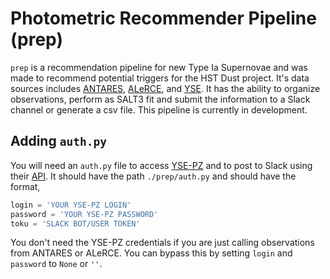 # Photometric Recommender Pipeline (prep)

`prep` is a recommendation pipeline for new Type Ia Supernovae and was made to recommend potential triggers for the HST Dust project. It's data sources includes [ANTARES](https://antares.noirlab.edu/), [ALeRCE](https://alerce.science/), and [YSE](https://yse.ucsc.edu/). It has the ability to organize observations, perform as SALT3 fit and submit the information to a Slack channel or generate a csv file. This pipeline is currently in development.

## Adding `auth.py`

You will need an `auth.py` file to access [YSE-PZ](https://ziggy.ucolick.org/yse/dashboard/) and to post to Slack using their [API](https://api.slack.com/). It should have the path `./prep/auth.py` and should have the format,

```python
login = 'YOUR YSE-PZ LOGIN'
password = 'YOUR YSE-PZ PASSWORD'
toku = 'SLACK BOT/USER TOKEN'
```
You don't need the YSE-PZ credentials if you are just calling observations from ANTARES or ALeRCE. You can bypass this by setting `login` and `password` to `None` or `''`.
